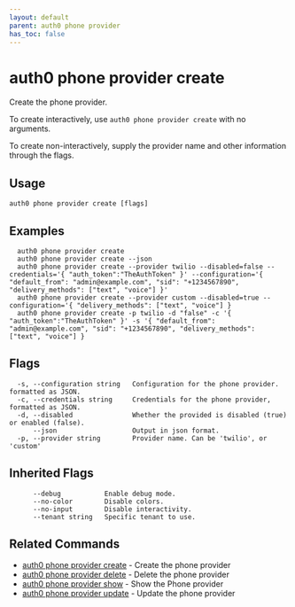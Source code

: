 ```yaml
---
layout: default
parent: auth0 phone provider
has_toc: false
---
```

# auth0 phone provider create

Create the phone provider.

To create interactively, use `auth0 phone provider create` with no arguments.

To create non-interactively, supply the provider name and other information through the flags.

## Usage
```
auth0 phone provider create [flags]
```

## Examples

```
  auth0 phone provider create
  auth0 phone provider create --json
  auth0 phone provider create --provider twilio --disabled=false --credentials='{ "auth_token":"TheAuthToken" }' --configuration='{ "default_from": "admin@example.com", "sid": "+1234567890", "delivery_methods": ["text", "voice"] }'
  auth0 phone provider create --provider custom --disabled=true --configuration='{ "delivery_methods": ["text", "voice"] }
  auth0 phone provider create -p twilio -d "false" -c '{ "auth_token":"TheAuthToken" }' -s '{ "default_from": "admin@example.com", "sid": "+1234567890", "delivery_methods": ["text", "voice"] }  
```


## Flags

```
  -s, --configuration string   Configuration for the phone provider. formatted as JSON.
  -c, --credentials string     Credentials for the phone provider, formatted as JSON.
  -d, --disabled               Whether the provided is disabled (true) or enabled (false).
      --json                   Output in json format.
  -p, --provider string        Provider name. Can be 'twilio', or 'custom'
```


## Inherited Flags

```
      --debug           Enable debug mode.
      --no-color        Disable colors.
      --no-input        Disable interactivity.
      --tenant string   Specific tenant to use.
```


## Related Commands

- [auth0 phone provider create](auth0_phone_provider_create.md) - Create the phone provider
- [auth0 phone provider delete](auth0_phone_provider_delete.md) - Delete the phone provider
- [auth0 phone provider show](auth0_phone_provider_show.md) - Show the Phone provider
- [auth0 phone provider update](auth0_phone_provider_update.md) - Update the phone provider


